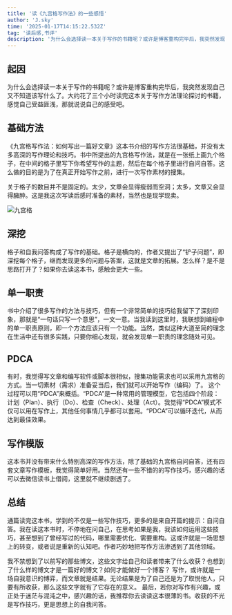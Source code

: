 ```yaml
---
title: '读《九宫格写作法》的一些感悟'
author: 'J.sky'
time: '2025-01-17T14:15:22.532Z'
tag: '读后感,书评'
description: '为什么会选择读一本关于写作的书籍呢？或许是博客重构完毕后，我突然发现自己又不知道该写什么了。大约花了三个小时读完这本关于写作方法理论探讨的书籍，感觉自己受益匪浅，那就说说自己的感受吧。'
---
```


## 起因

为什么会选择读一本关于写作的书籍呢？或许是博客重构完毕后，我突然发现自己又不知道该写什么了。大约花了三个小时读完这本关于写作方法理论探讨的书籍，感觉自己受益匪浅，那就说说自己的感受吧。

## 基础方法

《九宫格写作法：如何写出一篇好文章》这本书介绍的写作方法很基础，并没有太多高深的写作理论和技巧。书中所提出的九宫格写作法，就是在一张纸上画九个格子，在中间的格子里写下你希望写作的主题，然后在每个格子里进行自问自答。这么做的目的是为了在真正开始写作之前，进行一次写作素材的搜集。

关于格子的数目并不是固定的。太少，文章会显得瘦弱而空洞；太多，文章又会显得臃肿。这是我这次写读后感时准备的素材，当然也是现学现卖。

![九宫格](https://www.suiyan.cc/assets/images/2025/jgg.png)

## 深挖

格子和自我问答构成了写作的基础。格子是横向的，作者又提出了“铲子问题”，即深挖每个格子，继而发现更多的问题与答案，这就是文章的拓展。怎么样？是不是思路打开了？如果你去读这本书，感触会更大一些。


## 单一职责

书中介绍了很多写作的方法与技巧，但有一个非常简单的技巧给我留下了深刻印象，那就是“一句话只写一个意思”，一文一意。当我读到这里时，我联想到编程中的单一职责原则，即一个方法应该只有一个功能。当然，类似这种大道至简的理念在生活中还有很多实践，只要你细心发现，就会发现单一职责的理念随处可见。

## PDCA

有时，我觉得写文章和编写软件或脚本很相似，搜集功能需求也可以采用九宫格的方式。当一切素材（需求）准备妥当后，我们就可以开始写作（编码）了。
这个过程可以用“PDCA”来概括。“PDCA”是一种常用的管理模型，它包括四个阶段：计划（Plan）、执行（Do）、检查（Check）、处理（Act）。我觉得“PDCA”模式不仅可以用在写作上，其他任何事情几乎都可以套用。“PDCA”可以循环迭代，从而达到最佳效果。

## 写作模版

这本书并没有带来什么特别高深的写作方法，除了基础的九宫格自问自答，还有四套文章写作模板，我觉得简单好用。当然还有一些不错的的写作技巧，感兴趣的话可以去微信读书上借阅，这里就不继续剧透了。

## 总结

通篇读完这本书，学到的不仅是一些写作技巧，更多的是来自开篇的提示：自问自答。我在读这本书时，不停地在问自己，在思考如果是我，我该如何运用这些技巧，甚至想到了曾经写过的代码，哪里需要优化、需要重构。这或许就是一场思想上的转变，或者说是重新的认知吧。作者巧妙地把写作方法渗透到了其他领域。

我不禁想到了以前写的那些博文，这些文字给自己和读者带来了什么收获？也想到了什么样的博文才是一篇好的博文？如何才能做好一个博客？
写作，或许就是一场自我意识的博弈，而文章就是结果。无论结果是为了自己还是为了取悦他人，只要有所收获，那么这些文字就有了它存在的意义。
最后，若你对写作有兴趣，或正处于迷茫与混沌之中，感兴趣的话，我推荐你去读读这本很薄的书。收获的不光是写作技巧，更是思想上的自我问答。


